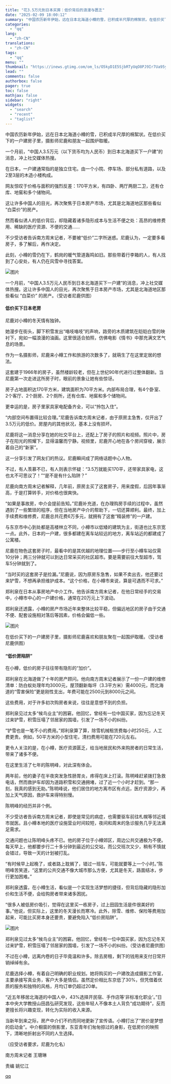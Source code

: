 ```yaml
---
title: "花3.5万元到日本买房：低价背后的浪漫与匮乏"
date: "2025-02-09 18:00:12"
summary: "中国农历新年伊始，远在日本北海道小樽的雪，已积成半尺厚的棉絮状。在低价买下的一户建房子里，摄影师尼鹿..."
categories:
  - "qq"
lang:
  - "zh-CN"
translations:
  - "zh-CN"
tags:
  - "qq"
menu: ""
thumbnail: "https://inews.gtimg.com/om_ls/O5kyD1E5SjbRTyUqO8PJ9Ir7Ua95y3fc68kZH74zCOihsAA_640360/0"
lead: ""
comments: false
authorbox: false
pager: true
toc: false
mathjax: false
sidebar: "right"
widgets:
  - "search"
  - "recent"
  - "taglist"
---
```


中国农历新年伊始，远在日本北海道小樽的雪，已积成半尺厚的棉絮状。在低价买下的一户建房子里，摄影师尼鹿和朋友一起围炉取暖。

一个月前，“中国人3.5万元（以下货币均为人民币）到日本北海道买下一户建”的消息，冲上社交媒体热搜。

在日本，一户建通常指的是独立住宅。由一个小院、停车场、部分私有道路，以及2至3层的木造小楼构成。

网友惊叹于价格与面积的强烈反差：170平方米，有四卧、两厅两厨二卫，还有仓库、地窖和多个储物间。

这让许多中国人的目光，再次聚焦于日本房产市场，尤其是北海道地区那些看似 “白菜价”的房产。

然而看似诱人的低价背后，却隐藏着诸多隐形成本与生活不便之处：高昂的维修费用、稀缺的医疗资源、不便的交通……

不少受访者告诉南方周末记者，不要被“低价”二字所迷惑。尼鹿认为，一定要多看房子，多了解后，再作决定。

此刻，小樽的雪仍在下，鹤岗的暖气管道轰鸣如旧。那些带着行李箱的人，有人找到了心安处，有人仍在风雪中寻找答案。

![图片](https://inews.gtimg.com/om_bt/OtPeQ9O_LcHVLBsvaJmd-JvGgADC7cKohQIJRGjKdx3NgAA/641)

一个月前，“中国人3.5万元人民币到日本北海道买下一户建”的消息，冲上社交媒体热搜。这让许多中国人的目光，再次聚焦于日本房产市场，尤其是北海道地区那些看似 “白菜价” 的房产。（受访者尼鹿供图）

#### 低价买下日本老房

尼鹿对小樽的冬天情有独钟。

她漫步在街头，脚下积雪发出“咯吱咯吱”的声响，路旁的木质建筑在皑皑白雪的映衬下，宛如一幅浪漫的油画。这里很适合拍照，仿佛电影《情书》中那充满文艺气息的场景。

作为一名摄影师，尼鹿来小樽工作和旅游的次数多了，就萌生了在这里定居的想法。

这套建于1966年的房子，虽然楼龄较老，但在上世纪90年代进行过整体翻新。当尼鹿第一次走进这所房子时，眼前的景象让她有些惊讶。

房子占地面积达170平方米，建筑面积为70平方米。内部布局合理，有4个卧室、2个客厅、2个厨房、2个厕所，还有仓库、地窖和多个储物间。

更幸运的是，房子里家具家电配备齐全，可以“拎包入住”。

“内部空间布置得比较合理。”尼鹿告诉南方周末记者，由于原房主急售，仅开出了3.5万元的低价。房屋内的其他状况，基本上没有损坏。

尼鹿将这一消息分享在她的社交平台上，还配上了房子的照片和视频。照片中，房子在阳光的照耀下，显得温馨而宁静。视频里，尼鹿开心地在各个房间穿梭，展示着自己的“新家”。

这一分享引发了网友们的热议。尼鹿瞬间成了网络话题中心人物。

不过，有人羡慕不已，有人则表示怀疑：“3.5万就能买170平，还带家具家电，这也太不可思议了！”“是不是有什么陷阱？”

尼鹿向南方周末记者解释，几年前，原房主买了这套房子，用来度假，后因年事渐高，于是打算转手，对价格也很爽快。

“如果是事故房，中介会提前告知。”尼鹿补充道，在办理购房手续的过程中，虽然遇到了一些繁琐的程序，但在当地房产中介的帮助下，一切还算顺利。最终，加上手续费和维修费，尼鹿总共花费6万多元，就拥有了这套“精装修”的一户建。

与东京市中心到处都是高楼林立不同，小樽市以低矮的建筑为主，街道也比东京宽一点。此外，日本的一户建，很多都建在离车站较远的地方，离车站近的都建成了公寓楼。

尼鹿在物色这套房子时，最看中的是其优越的地理位置——步行至小樽车站仅需10分钟；两三分钟就可以到达日常采买的社区超市。要是需要前往大型超市，驾车5分钟就到了。

“当时买的这套房子是捡漏。”尼鹿说，因为原房东急售，如果不卖出去，他还要过来铲雪，不想再承担维护成本。“这个价格，在小樽市来说，算是可遇而不可求。”

郑利泉在日本从事房地产中介工作。他告诉南方周末记者，在他日常经手的交易中，小樽市中心的一户建价格，通常在20万元上下波动。

郑利泉还透露，小樽的房产市场近年来整体比较平稳，但偏远地区的房子由于交通不便、配套设施相对落后等因素，价格会偏低一些。

![图片](https://inews.gtimg.com/om_bt/OAKE2lchsFceZqmvYulel8bGzkuqyAO4JVNKmlay6FFFsAA/1000)

在低价买下的一户建房子里，摄影师尼鹿喜欢和朋友聚在一起围炉取暖。（受访者尼鹿供图）

#### “低价房陷阱”

在小樽，低价的房子往往带有隐形的“加价”。

郑利泉在北海道做了十年的房产顾问。他向南方周末记者展示了一份一户建的维修清单：防白蚁处理年均3000元，屋顶翻新每坪（3.3平方米）需4000元，而北海道的“雪害保险”更是刚性支出，年费可能在2500元到8000元之间。

这些费用，对于许多初次购房者来说，往往是意想不到的负担。

郑利泉见过太多“候鸟业主”的困窘。他回忆，曾经有一位中国买家，因为忘记冬天过来铲雪，积雪压塌了邻居家的围墙，引发了一场不小的纠纷。

“铲雪也是一笔不小的费用。”郑利泉算了算，除雪机械租赁费每小时250元，人工费更贵。例如，50平方米的小型住宅，清扫费用可能在720元左右。

更令人关注的是，在小樽，医疗资源匮乏，给当地居民和外来购房者的日常生活，带来了诸多不便。

在这里生活了七年的陈明峰，对此深有体会。

两年前，他的妻子在半夜突发急性肠胃炎，疼得在床上打滚。陈明峰赶紧拨打急救电话，然而救护车却因为道路积雪和交通拥堵，过了近一个小时才赶到。“那一刻，我真的感到无助。”陈明峰说，他们居住的地方离市区有点远，医疗资源少，再加上天气原因，救护车来得特别慢。

陈明峰的经历并非个例。

不少受访者告诉南方周末记者，即使是常见的病症，也需要驱车前往札幌等邻近城市就医。且小樽本地的医疗设施营业时间较短，夜间和周末的急诊服务几乎无法满足需求。

交通问题也让陈明峰头疼不已。他的房子位于小樽郊区，周边公共交通极为不便。每天早上，他都要步行二十多分钟到最近的公交站，而公交班次又少，稍有不慎就会错过，导致一天的计划被打乱。

“有时候早上起晚了，或者路上耽搁了，错过一班车，可能就要等上一个小时。”陈明峰苦笑道，“这里的公共交通不像大城市那么方便，尤其是冬天，路面结冰，步行更加困难。”

郑利泉透露，在小樽生活，看似是一个实现生活梦想的捷径，但背后隐藏的隐形加价和生活不便，会给购房者带来诸多困扰。

“很多人被低房价吸引，觉得在这里买一栋房子，过上田园生活是件很美好的事。”他说，但实际上，这里的冬天漫长而寒冷。此外，除雪、维修、保险等费用加起来，可能比买房本身还要贵，要避免陷入“低价房陷阱”。

![图片](https://inews.gtimg.com/om_bt/OChFxmM7llAAabWtNliKCoVhWxuODUwsxcBaMJaKSBNqwAA/641)

郑利泉见过太多“候鸟业主”的困窘。他回忆，曾经有一位中国买家，因为忘记冬天过来铲雪，积雪压塌了邻居家的围墙，引发了一场不小的纠纷。（受访者尼鹿供图）

不过在小樽，远离内卷的日子毕竟温和许多。除去房租，剩下的钱用来支付日常开销绰绰有余。

尼鹿选择小樽，有着自己明确的职业规划。她将购买的一户建改造成摄影工作室，主要承接写真业务，客户大多是情侣。虽然定价相比东京低了30%，但凭借着优质的服务和独特的风格，月均订单仍超过20单。

“近五年移居北海道的中国人中，43%选择开民宿、手作店等‘非标准化职业’。”日本中央大学教授山田昌弘研究发现，这些年轻人不像本土人背负“成功期待”，反而更擅长将兴趣变现，转化为实际的收入来源。

当新年到来之际，房产中介们不约而同地更新了宣传语。小樽打出了“房价是梦想的启动金”。中介橱窗的倒影里，东亚青年们匆匆掠过的身影，在低房价的映照下，清晰地折射出不同的人生选择。

（应受访者要求，尼鹿为化名）

南方周末记者 王瑭琳

责编 姚忆江

[qq](https://new.qq.com/rain/a/20250209A04XIJ00)
